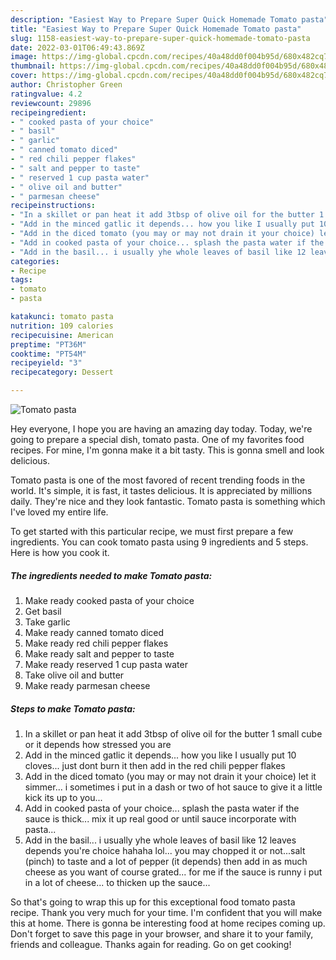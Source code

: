 ```yaml
---
description: "Easiest Way to Prepare Super Quick Homemade Tomato pasta"
title: "Easiest Way to Prepare Super Quick Homemade Tomato pasta"
slug: 1158-easiest-way-to-prepare-super-quick-homemade-tomato-pasta
date: 2022-03-01T06:49:43.869Z
image: https://img-global.cpcdn.com/recipes/40a48dd0f004b95d/680x482cq70/tomato-pasta-recipe-main-photo.jpg
thumbnail: https://img-global.cpcdn.com/recipes/40a48dd0f004b95d/680x482cq70/tomato-pasta-recipe-main-photo.jpg
cover: https://img-global.cpcdn.com/recipes/40a48dd0f004b95d/680x482cq70/tomato-pasta-recipe-main-photo.jpg
author: Christopher Green
ratingvalue: 4.2
reviewcount: 29896
recipeingredient:
- " cooked pasta of your choice"
- " basil"
- " garlic"
- " canned tomato diced"
- " red chili pepper flakes"
- " salt and pepper to taste"
- " reserved 1 cup pasta water"
- " olive oil and butter"
- " parmesan cheese"
recipeinstructions:
- "In a skillet or pan heat it add 3tbsp of olive oil for the butter 1 small cube or it depends how stressed you are"
- "Add in the minced gatlic it depends... how you like I usually put 10 cloves... just dont burn it then add in the red chili pepper flakes"
- "Add in the diced tomato (you may or may not drain it your choice) let it simmer... i sometimes i put in a dash or two of hot sauce to give it a little kick its up to you..."
- "Add in cooked pasta of your choice... splash the pasta water if the sauce is thick... mix it up real good or until sauce incorporate with pasta..."
- "Add in the basil... i usually yhe whole leaves of basil like 12 leaves depends you&#39;re choice hahaha lol... you may chopped it or not...salt (pinch) to taste and a lot of pepper (it depends) then add in as much cheese as you want of course grated... for me if the sauce is runny i put in a lot of cheese... to thicken up the sauce..."
categories:
- Recipe
tags:
- tomato
- pasta

katakunci: tomato pasta 
nutrition: 109 calories
recipecuisine: American
preptime: "PT36M"
cooktime: "PT54M"
recipeyield: "3"
recipecategory: Dessert

---
```



![Tomato pasta](https://img-global.cpcdn.com/recipes/40a48dd0f004b95d/680x482cq70/tomato-pasta-recipe-main-photo.jpg)

Hey everyone, I hope you are having an amazing day today. Today, we're going to prepare a special dish, tomato pasta. One of my favorites food recipes. For mine, I'm gonna make it a bit tasty. This is gonna smell and look delicious.



Tomato pasta is one of the most favored of recent trending foods in the world. It's simple, it is fast, it tastes delicious. It is appreciated by millions daily. They're nice and they look fantastic. Tomato pasta is something which I've loved my entire life.


To get started with this particular recipe, we must first prepare a few ingredients. You can cook tomato pasta using 9 ingredients and 5 steps. Here is how you cook it.

<!--inarticleads1-->

##### The ingredients needed to make Tomato pasta:

1. Make ready  cooked pasta of your choice
1. Get  basil
1. Take  garlic
1. Make ready  canned tomato diced
1. Make ready  red chili pepper flakes
1. Make ready  salt and pepper to taste
1. Make ready  reserved 1 cup pasta water
1. Take  olive oil and butter
1. Make ready  parmesan cheese




<!--inarticleads2-->

##### Steps to make Tomato pasta:

1. In a skillet or pan heat it add 3tbsp of olive oil for the butter 1 small cube or it depends how stressed you are
1. Add in the minced gatlic it depends... how you like I usually put 10 cloves... just dont burn it then add in the red chili pepper flakes
1. Add in the diced tomato (you may or may not drain it your choice) let it simmer... i sometimes i put in a dash or two of hot sauce to give it a little kick its up to you...
1. Add in cooked pasta of your choice... splash the pasta water if the sauce is thick... mix it up real good or until sauce incorporate with pasta...
1. Add in the basil... i usually yhe whole leaves of basil like 12 leaves depends you&#39;re choice hahaha lol... you may chopped it or not...salt (pinch) to taste and a lot of pepper (it depends) then add in as much cheese as you want of course grated... for me if the sauce is runny i put in a lot of cheese... to thicken up the sauce...




So that's going to wrap this up for this exceptional food tomato pasta recipe. Thank you very much for your time. I'm confident that you will make this at home. There is gonna be interesting food at home recipes coming up. Don't forget to save this page in your browser, and share it to your family, friends and colleague. Thanks again for reading. Go on get cooking!
